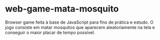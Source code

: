 # web-game-mata-mosquito
Browser game feita à base de JavaScript para fins de prática e estudo. O jogo consiste em matar mosquitos que aparecem aleatoriamente na tela e conseguir o maior placar de tempo possível.
